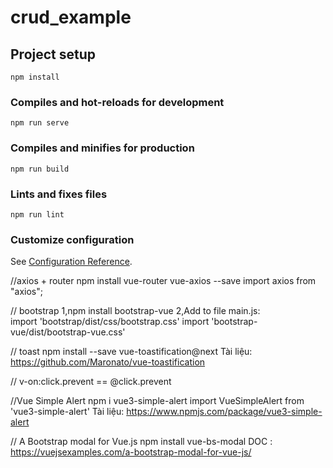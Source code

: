 # crud_example

## Project setup
```
npm install
```

### Compiles and hot-reloads for development
```
npm run serve
```

### Compiles and minifies for production
```
npm run build
```

### Lints and fixes files
```
npm run lint
```

### Customize configuration
See [Configuration Reference](https://cli.vuejs.org/config/).

//axios + router
npm install vue-router vue-axios --save
import axios from "axios";

// bootstrap
1,npm install bootstrap-vue
2,Add to file main.js:  
import 'bootstrap/dist/css/bootstrap.css'
import 'bootstrap-vue/dist/bootstrap-vue.css'

// toast
npm install --save vue-toastification@next
Tài liệu: https://github.com/Maronato/vue-toastification

// v-on:click.prevent == @click.prevent

//Vue Simple Alert
npm i vue3-simple-alert
import VueSimpleAlert from 'vue3-simple-alert'
Tài liệu: https://www.npmjs.com/package/vue3-simple-alert

// A Bootstrap modal for Vue.js
npm install vue-bs-modal
DOC : https://vuejsexamples.com/a-bootstrap-modal-for-vue-js/